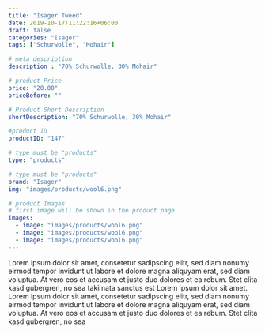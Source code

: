 ```yaml
---
title: "Isager Tweed"
date: 2019-10-17T11:22:16+06:00
draft: false
categories: "Isager"
tags: ["Schurwolle", "Mohair"]

# meta description
description : "70% Schurwolle, 30% Mohair"

# product Price
price: "20.00"
priceBefore: ""

# Product Short Description
shortDescription: "70% Schurwolle, 30% Mohair"

#product ID
productID: "147"

# type must be "products"
type: "products"

# type must be "products"
brand: "Isager"
img: "images/products/wool6.png"   

# product Images
# first image will be shown in the product page
images:
  - image: "images/products/wool6.png"
  - image: "images/products/wool6.png"
  - image: "images/products/wool6.png"
---
```


Lorem ipsum dolor sit amet, consetetur sadipscing elitr, sed diam nonumy eirmod tempor invidunt ut labore et dolore magna aliquyam erat, sed diam voluptua. At vero eos et accusam et justo duo dolores et ea rebum. Stet clita kasd gubergren, no sea takimata sanctus est Lorem ipsum dolor sit amet. Lorem ipsum dolor sit amet, consetetur sadipscing elitr, sed diam nonumy eirmod tempor invidunt ut labore et dolore magna aliquyam erat, sed diam voluptua. At vero eos et accusam et justo duo dolores et ea rebum. Stet clita kasd gubergren, no sea 
